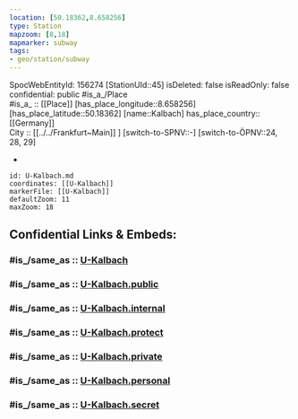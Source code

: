 ```yaml
---
location: [50.18362,8.658256] 
type: Station 
mapzoom: [8,18] 
mapmarker: subway 
tags:
- geo/station/subway
---
```

SpocWebEntityId: 156274
[StationUId::45] 
isDeleted: false
isReadOnly: false
confidential: public
#is_a_/Place  
#is_a_ :: [[Place]] 
[has_place_longitude::8.658256] 
[has_place_latitude::50.18362] 
[name::Kalbach] 
has_place_country:: [[Germany]]  
City :: [[../../Frankfurt~Main]] ] 
[switch-to-SPNV::-] 
[switch-to-ÖPNV::24, 28, 29] 

-

```leaflet
id: U-Kalbach.md
coordinates: [[U-Kalbach]] 
markerFile: [[U-Kalbach]] 
defaultZoom: 11 
maxZoom: 18
```


## Confidential Links & Embeds: 

### #is_/same_as :: [U-Kalbach](/_Standards/Earth/Continent/Europe/Europe~Central/Germany/Germany~West/Hessen/counties~Hessen/Frankfurt~Main/Stations-FFM~U/U-Kalbach.md) 

### #is_/same_as :: [U-Kalbach.public](/_public/Earth/Continent/Europe/Europe~Central/Germany/Germany~West/Hessen/counties~Hessen/Frankfurt~Main/Stations-FFM~U/U-Kalbach.public.md) 

### #is_/same_as :: [U-Kalbach.internal](/_internal/Earth/Continent/Europe/Europe~Central/Germany/Germany~West/Hessen/counties~Hessen/Frankfurt~Main/Stations-FFM~U/U-Kalbach.internal.md) 

### #is_/same_as :: [U-Kalbach.protect](/_protect/Earth/Continent/Europe/Europe~Central/Germany/Germany~West/Hessen/counties~Hessen/Frankfurt~Main/Stations-FFM~U/U-Kalbach.protect.md) 

### #is_/same_as :: [U-Kalbach.private](/_private/Earth/Continent/Europe/Europe~Central/Germany/Germany~West/Hessen/counties~Hessen/Frankfurt~Main/Stations-FFM~U/U-Kalbach.private.md) 

### #is_/same_as :: [U-Kalbach.personal](/_personal/Earth/Continent/Europe/Europe~Central/Germany/Germany~West/Hessen/counties~Hessen/Frankfurt~Main/Stations-FFM~U/U-Kalbach.personal.md) 

### #is_/same_as :: [U-Kalbach.secret](/_secret/Earth/Continent/Europe/Europe~Central/Germany/Germany~West/Hessen/counties~Hessen/Frankfurt~Main/Stations-FFM~U/U-Kalbach.secret.md)

